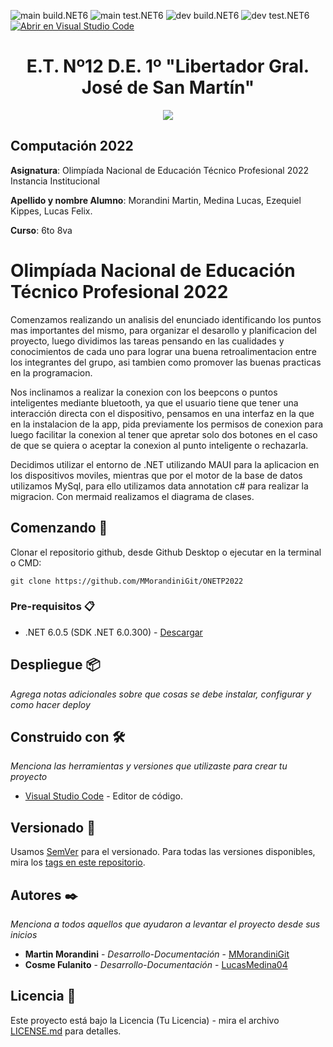 <!-- Completa abajo cambiando ET12DE1Computacion a tu user|organización y template a tu repo, te recomiendo usar el Find & Replace de tu editor -->
![main build.NET6](https://github.com/MMorandiniGit/ONETP2022/simpleTemplateCSharp/workflows/main-build.NET6/badge.svg?branch=main) ![main test.NET6](https://github.com/MMorandiniGit/ONETP2022/simpleTemplateCSharp/workflows/main-test.NET6/badge.svg?branch=main)
![dev build.NET6](https://github.com/MMorandiniGit/ONETP2022/simpleTemplateCSharp/workflows/dev-build.NET6/badge.svg?branch=dev) ![dev test.NET6](https://github.com/MMorandiniGit/ONETP2022/simpleTemplateCSharp/workflows/dev-test.NET6/badge.svg?branch=dev)
[![Abrir en Visual Studio Code](https://img.shields.io/static/v1?logo=visualstudiocode&label=&message=Abrir%20en%20Visual%20Studio%20Code&labelColor=2c2c32&color=007acc&logoColor=007acc)](https://open.vscode.dev/MMorandiniGit/ONETP2022/simpleTemplateCSharp)

<h1 align="center">E.T. Nº12 D.E. 1º "Libertador Gral. José de San Martín"</h1>
<p align="center">
  <img src="https://et12.edu.ar/imgs/et12.png">
</p>

## Computación 2022

**Asignatura**: Olimpíada Nacional de Educación Técnico Profesional 2022 Instancia Institucional

**Apellido y nombre Alumno**: Morandini Martin, Medina Lucas, Ezequiel Kippes, Lucas Felix.

**Curso**: 6to 8va

# Olimpíada Nacional de Educación Técnico Profesional 2022

Comenzamos realizando un analisis del enunciado identificando los puntos mas importantes del mismo, para organizar el desarollo y planificacion del proyecto, luego dividimos las tareas pensando en las cualidades y conocimientos de cada uno para lograr una buena retroalimentacion entre los integrantes del grupo, asi tambien como promover las buenas practicas en la programacion.

Nos inclinamos a realizar la conexion con los beepcons o puntos inteligentes mediante bluetooth, ya que el usuario tiene que tener una interacción directa con el dispositivo, pensamos en una interfaz en la que en la instalacion de la app, pida previamente los permisos de conexion para luego facilitar la conexion al tener que apretar solo dos botones en el caso de que se quiera o aceptar la conexion al punto inteligente o rechazarla.

Decidimos utilizar el entorno de .NET utilizando MAUI para la aplicacion en los dispositivos moviles, mientras que por el motor de la base de datos utilizamos MySql, para ello utilizamos data annotation c# para realizar la migracion. Con mermaid realizamos el diagrama de clases.

## Comenzando 🚀

Clonar el repositorio github, desde Github Desktop o ejecutar en la terminal o CMD:
```
git clone https://github.com/MMorandiniGit/ONETP2022
```

### Pre-requisitos 📋

- .NET 6.0.5 (SDK .NET 6.0.300) - [Descargar](https://dotnet.microsoft.com/download/dotnet/6.0)

## Despliegue 📦

_Agrega notas adicionales sobre que cosas se debe instalar, configurar y como hacer deploy_

## Construido con 🛠️

_Menciona las herramientas y versiones que utilizaste para crear tu proyecto_

* [Visual Studio Code](https://code.visualstudio.com/#alt-downloads) - Editor de código.

## Versionado 📌

Usamos [SemVer](http://semver.org/) para el versionado. Para todas las versiones disponibles, mira los [tags en este repositorio](https://github.com/ET12DE1Computacion/simpleTemplateCSharp/tags).

## Autores ✒️

_Menciona a todos aquellos que ayudaron a levantar el proyecto desde sus inicios_

* **Martin Morandini** - *Desarrollo-Documentación* - [MMorandiniGit](https://github.com/MMorandiniGit)
* **Cosme Fulanito** - *Desarrollo-Documentación* - [LucasMedina04](https://github.com/LucasMedina04)

## Licencia 📄

Este proyecto está bajo la Licencia (Tu Licencia) - mira el archivo [LICENSE.md](LICENSE.md) para detalles.
